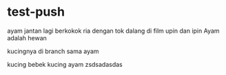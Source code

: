 # test-push
ayam jantan lagi berkokok ria dengan tok dalang di film upin dan ipin
Ayam adalah hewan

kucingnya di branch sama ayam 

kucing bebek
kucing ayam zsdsadasdas
